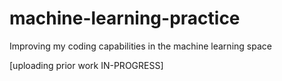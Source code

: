 # machine-learning-practice
Improving my coding capabilities in the machine learning space

[uploading prior work IN-PROGRESS]

